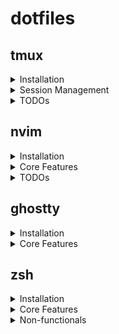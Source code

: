 # dotfiles

## tmux

<details>
<summary>Installation</summary>

1. Install tmux
2. Install tmux package manager (`tpm`) from https://github.com/tmux-plugins/tpm
3. Install `sesh` (using brew) and set up its own config using symlink (`ln -s /path/to/dotfiles/sesh ~/.config/sesh`)
</details>

<details>

<summary>Session Management</summary>

- <C-a>t go to existing configured session (while in tmux)
- <C-a> while not in tmux, will show session and jump into it

<summary>Core Features</summary>

- <C-h/j/k/l> pane navigation in tmux & nvim
- <C-a> leader for tmux
- <C-a>F for tmux fzf (session management)
- <C-a>- split horizontally
- <C-a>\ split vertically
- <C-a>x kill pane
- <C-a>z zoom pane (default)
- <C-a>h/j/k/l resize current pane (repeatable)
- <C-a>Escpae - enter copy mode, q to exit, v to start selection, y to copy (vi mode enabled)

</details>

<details>
<summary>TODOs</summary>

- [x] easier keymap for creating and deleting splits
- [ ] session management and navigation
- [ ] omerxx/tmux-sessionx

</details>

## nvim

<details>
<summary>Installation</summary>

- create a symlink between default nvim config (e.g., `~/.config/nvim`) and this repo's nvim config:

```bash
ln -s ~/path/to/dotfiles/nvim ~/.config/nvim
```

Note: we are using symlink (instead of bootstrapping like other tools here) for nvim specifically
because of tools like lazy.nvim that will create a lazy-lock.json file in the nvim config directory.

</details>

<details>
<summary>Core Features</summary>

<details>
<summary>General</summary>

- <space> leader for nvim
- autoread

- Copilot:
  - italic with distinct subtle color
  - using option key for managing suggestions:
  - opt-y : accept suggestion
  - opt-l : accept word
  - opt-n : dismiss suggestion
  - opt-j : next suggestion
  - opt-k : previous suggestion

</details>

<details>
<summary>Language Support (LSPs, formatters, linters)</summary>

Using the "old" nvim-lspconfig lsp setup

- python - pyright, ruff
- dotnet - roslyn

- lua - lua_ls, stylua
- json - jsonls, jsonlint
- yaml - yamlls, yamllint
- markdown - markdownlint

</details>

<details>
<summary>Navigation & Search</summary>

- <leader>e/E - toggle file explorer / open current file in explorer (mini.files). edit as buffer, use `=` to save changes
- <leader>s - telescope find
- <C-j/k> - for up/down in pickers (telescope/cmp)
- s - search using flash
- S - treesitter highlight search using flash

</details>

<details>
<summary>Completions</summary>

- <M-j/k> - switch between copilot suggestions
- <M-l> - accept copilot next word
- <M-y/n> - accept/dismiss copilot suggestion
- K - show LSP hover (click again for focus)
- <leader>k - show diagnostics hover (click again for focus)

</details>

<details>
<summary>Search</summary>


</details>

</details>

<details>
<summary>TODOs</summary>

- [ ] `n .` and then opening a project with the dashboard, should also make telescope search this
      dir (e.g., cd into that dir?)
- [ ] consider telescope-file-browser as alternative to mini.files:
      https://github.com/nvim-telescope/telescope-file-browser.nvim
- [ ] jumplist to navigate between files
- [ ] obsidian.nvim + github integration to a private repo
- [ ] flash.nvim for navigation
- [ ] surround.nvim for surrounding text objects
- [ ] quicklist (understand more deeply and use)?
- [ ] vim tips from https://vim.fandom.com/wiki/Replace_a_word_with_yanked_text

</details>

## ghostty

<details>
<summary>Installation</summary>

in your ghostty config file (usually `~/.config/ghostty/config`), have only the following line:

```ini
config-file = "/absolute/path/to/this/file"
```

</details>

<details>
<summary>Core Features</summary>

- setup for macost (option as alt)
- theme catppuccin
- font fira code
- cmd + 0 - reset zoom
- cmd + =/- - zoom in/out

</details>

## zsh

<details>
<summary>Installation</summary>

- in your `~/.zshrc` file, have only the following line:

```zsh
source `~/path/to/dotfiles/zsh/oribi.zsh`
```

- run `zsh setup.zsh

</details>

<details>
<summary>Core Features</summary>

- Fuzzy search on completions (press `Tab` to search)
- Ctrl-r - Search history
- Ctrl-t - Search files
- z - fuzzy jump to directory using zoxide
- zi - Search and jump to directory

- fc - fix command (edit, wq, auto run)

- direnv - load .envrc files automatically in directories

- sesh - tmux session management (outside tmux)

## yazi

<details>
<summary>Installation</summary>

- in your `~/.zshrc` file, add the following line:

```zsh
export PATH="~/path/to/dotfiles/yazi/"
```

</details>

<details>
<summary>Default Configurations</summary>

- showing dotfiles by default

</details>
</details>

<details>
<summary>Non-functionals</summary>

- Super fast loading (lazy loading what's possible)
- Lightweight prompt theme (with git support)
- Auto-suggestions
- Syntax hightlighting

</details>
